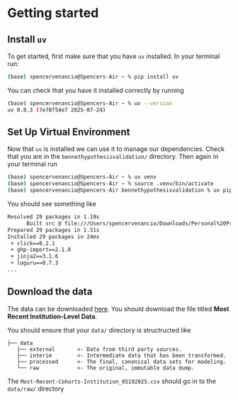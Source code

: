 Getting started
===============

## Install `uv`

To get started, first make sure that you have `uv` installed. In your terminal run:

```bash
(base) spencervenancio@Spencers-Air ~ % pip install uv
```

You can check that you have it installed correctly by running

```bash
(base) spencervenancio@Spencers-Air ~ % uv --version 
uv 0.8.3 (7e78f54e7 2025-07-24)
``` 

## Set Up Virtual Environment
Now that `uv` is installed we can use it to manage our dependencies. Check that you are in the `bennethypothesisvalidation/` directory. Then again in your terminal run 

```bash
(base) spencervenancio@Spencers-Air ~ % uv venv
(base) spencervenancio@Spencers-Air ~ % source .venv/bin/activate 
(base) spencervenancio@Spencers-Air bennethypothesisvalidation % uv pip install . 
```

You should see something like 

```bash
Resolved 29 packages in 1.19s
      Built src @ file:///Users/spencervenancio/Downloads/Personal%20Projects/bennethypothesisvalidation
Prepared 29 packages in 1.51s
Installed 29 packages in 24ms
 + click==8.2.1
 + ghp-import==2.1.0
 + jinja2==3.1.6
 + loguru==0.7.3
...
```

## Download the data
The data can be downloaded [here](https://collegescorecard.ed.gov/data). You should download the file titled **Most Recent Institution-Level Data**. 

You should ensure that your `data/` directory is structructed like

```
├── data
   ├── external       <- Data from third party sources.
   ├── interim        <- Intermediate data that has been transformed.
   ├── processed      <- The final, canonical data sets for modeling.
   └── raw            <- The original, immutable data dump.

```

The `Most-Recent-Cohorts-Institution_05192025.csv` should go in to the `data/raw/` directory